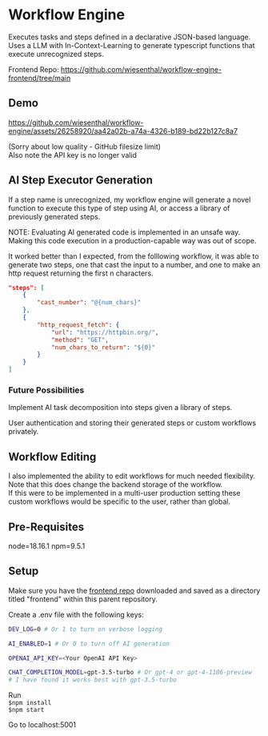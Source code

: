 # Workflow Engine

Executes tasks and steps defined in a declarative JSON-based language. Uses a LLM with In-Context-Learning to generate typescript functions that execute unrecognized steps. 

Frontend Repo: https://github.com/wiesenthal/workflow-engine-frontend/tree/main

## Demo


https://github.com/wiesenthal/workflow-engine/assets/26258920/aa42a02b-a74a-4326-b189-bd22b127c8a7

(Sorry about low quality - GitHub filesize limit)  
Also note the API key is no longer valid


## AI Step Executor Generation
If a step name is unrecognized, my workflow engine will generate a novel function to execute this type of step using AI, or access a library of previously generated steps.

NOTE: Evaluating AI generated code is implemented in an unsafe way. Making this code execution in a production-capable way was out of scope.

It worked better than I expected, from the folllowing workflow, it was able to generate two steps, one that cast the input to a number, and one to make an http request returning the first n characters. 
```json
"steps": [
    {
        "cast_number": "@{num_chars}"
    },
    {
        "http_request_fetch": {
            "url": "https://httpbin.org/",
            "method": "GET",
            "num_chars_to_return": "${0}"
        }
    }
]
```

### Future Possibilities
Implement AI task decomposition into steps given a library of steps.

User authentication and storing their generated steps or custom workflows privately.

## Workflow Editing

I also implemented the ability to edit workflows for much needed flexibility. Note that this does change the backend storage of the workflow.   
If this were to be implemented in a multi-user production setting these custom workflows would be specific to the user, rather than global.

## Pre-Requisites
node=18.16.1
npm=9.5.1

## Setup

Make sure you have the [frontend repo](https://github.com/wiesenthal/workflow-engine-frontend/tree/main) downloaded and saved as a directory titled "frontend" within this parent repository.

Create a .env file with the following keys:  
```sh
DEV_LOG=0 # Or 1 to turn on verbose logging  

AI_ENABLED=1 # Or 0 to turn off AI generation 

OPENAI_API_KEY=<Your OpenAI API Key>

CHAT_COMPLETION_MODEL=gpt-3.5-turbo # Or gpt-4 or gpt-4-1106-preview
# I have found it works best with gpt-3.5-turbo
```

Run  
`$npm install`  
`$npm start`

Go to localhost:5001
